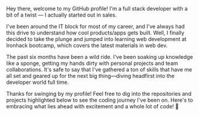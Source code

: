 
Hey there, welcome to my GitHub profile! I'm a full stack developer with a bit of a twist — I actually started out in sales.

I've been around the IT block for most of my career, and I've always had this drive to understand how cool products/apps gets built. Well, I finally decided to take the plunge and jumped into learning web development at Ironhack bootcamp, which covers the latest materials in web dev.

The past six months have been a wild ride. I've been soaking up knowledge like a sponge, getting my hands dirty with personal projects and team collaborations. It's safe to say that I've gathered a ton of skills that have me all set and geared up for the next big thing—diving headfirst into the developer world full time.

Thanks for swinging by my profile! Feel free to dig into the repositories and projects highlighted below to see the coding journey I've been on. 
Here's to embracing what lies ahead with excitement and a whole lot of code! 🍻





<!--
**Kharisma2806/kharisma2806** is a ✨ _special_ ✨ repository because its `README.md` (this file) appears on your GitHub profile.

Here are some ideas to get you started:

- 🔭 I’m currently working on ...
- 🌱 I’m currently learning ...
- 👯 I’m looking to collaborate on ...
- 🤔 I’m looking for help with ...
- 💬 Ask me about ...
- 📫 How to reach me: ...
- 😄 Pronouns: ...
- ⚡ Fun fact: ...
-->
